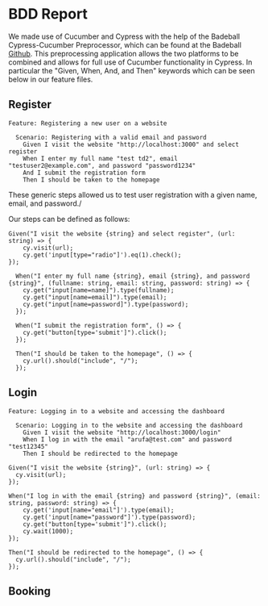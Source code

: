 # BDD Report

We made use of Cucumber and Cypress with the help of the Badeball Cypress-Cucumber Preprocessor, which can be found at the Badeball [Github](https://github.com/badeball/cypress-cucumber-preprocessor). This preprocessing application allows the two platforms to be combined and allows for full use of Cucumber functionality in Cypress. In particular the "Given, When, And, and Then" keywords which can be seen below in our feature files.

## Register
```
Feature: Registering a new user on a website

  Scenario: Registering with a valid email and password
    Given I visit the website "http://localhost:3000" and select register
    When I enter my full name "test td2", email "testuser2@example.com", and password "password1234"
    And I submit the registration form
    Then I should be taken to the homepage
```

These generic steps allowed us to test user registration with a given name, email, and password./

Our steps can be defined as follows:
```
Given("I visit the website {string} and select register", (url: string) => {
    cy.visit(url);
    cy.get('input[type="radio"]').eq(1).check();
});
  
  When("I enter my full name {string}, email {string}, and password {string}", (fullname: string, email: string, password: string) => {
    cy.get("input[name=name]").type(fullname);
    cy.get("input[name=email]").type(email);
    cy.get("input[name=password]").type(password);
  });
  
  When("I submit the registration form", () => {
    cy.get("button[type='submit']").click();
  });
  
  Then("I should be taken to the homepage", () => {
    cy.url().should("include", "/");
  });
  ```

## Login

```
Feature: Logging in to a website and accessing the dashboard

  Scenario: Logging in to the website and accessing the dashboard
    Given I visit the website "http://localhost:3000/login"
    When I log in with the email "arufa@test.com" and password "test12345"
    Then I should be redirected to the homepage
```

```
Given("I visit the website {string}", (url: string) => {
  cy.visit(url);
});

When("I log in with the email {string} and password {string}", (email: string, password: string) => {
    cy.get('input[name="email"]').type(email);
    cy.get('input[name="password"]').type(password);
    cy.get("button[type='submit']").click();
    cy.wait(1000);
});

Then("I should be redirected to the homepage", () => {
  cy.url().should("include", "/");
});
```


## Booking



